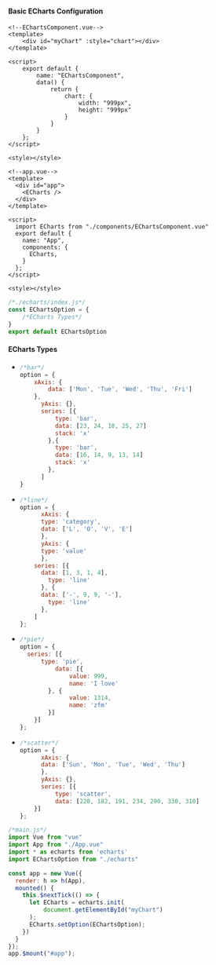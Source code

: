 #### Basic ECharts Configuration

```vue
<!--EChartsComponent.vue-->
<template>
    <div id="myChart" :style="chart"></div>
</template>

<script>
    export default {
        name: "EChartsComponent",
        data() {
            return {
                chart: {
                    width: "999px",
                    height: "999px"
                }
            }
        }
    };
</script>

<style></style>
```

```Vue
<!--app.vue-->
<template>
  <div id="app">
    <ECharts />
  </div>
</template>

<script>
  import ECharts from "./components/EChartsComponent.vue"
  export default {
    name: "App",
    components: {
      ECharts,
    }
  };
</script>

<style></style>
```

```js
/*./echarts/index.js*/
const EChartsOption = {
    /*ECharts Types*/
}
export default EChartsOption
```

#### ECharts Types

- ```js
  /*bar*/
  option = {
      xAxis: {
          data: ['Mon', 'Tue', 'Wed', 'Thu', 'Fri']
      },
        yAxis: {},
        series: [{
            type: 'bar',
            data: [23, 24, 18, 25, 27]
            stack: 'x'
          },{
            type: 'bar',
            data: [16, 14, 9, 13, 14]
            stack: 'x'
          },
        ]
  }
  ```

- ```js
  /*line*/
  option = {
    	xAxis: {
      	type: 'category',
      	data: ['L', 'O', 'V', 'E']
    	},
    	yAxis: {
      	type: 'value'
    	},
      series: [{
      	data: [1, 3, 1, 4],
          type: 'line'
        }, {
      	data: ['-', 9, 9, '-'],
          type: 'line'
        },
      ]
  };
  ```

- ```js
  /*pie*/
  option = {
  	series: [{
  		type: 'pie',
        	data: [{
            	value: 999,
            	name: 'I love'
          }, {
            	value: 1314,
            	name: 'zfm'
          }]
      }]
  };
  ```

- ```js
  /*scatter*/
  option = {
    	xAxis: {
      	data: ['Sun', 'Mon', 'Tue', 'Wed', 'Thu']
    	},
    	yAxis: {},
    	series: [{
        	type: 'scatter',
        	data: [220, 182, 191, 234, 290, 330, 310]
      }]
  };
  ```

```js
/*main.js*/
import Vue from "vue"
import App from "./App.vue"
import * as echarts from 'echarts'
import EChartsOption from "./echarts"

const app = new Vue({
  render: h => h(App),
  mounted() {
    this.$nextTick(() => {
      let ECharts = echarts.init(
          document.getElementById("myChart")
      );
      ECharts.setOption(EChartsOption);
    }) 
  }
});
app.$mount("#app");
```

#### 

